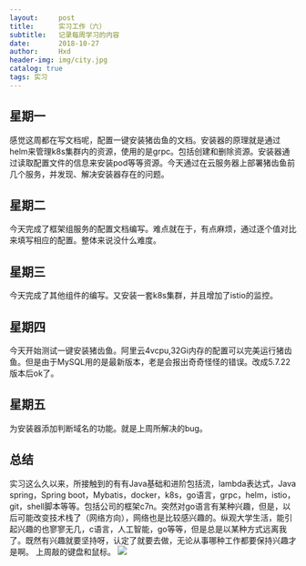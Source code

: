 ```yaml
---
layout:     post
title:      实习工作（六）
subtitle:   记录每周学习的内容
date:       2018-10-27
author:     Hxd
header-img: img/city.jpg
catalog: true
tags: 实习
---
```


## 星期一
感觉这周都在写文档呢，配置一键安装猪齿鱼的文档。安装器的原理就是通过helm来管理k8s集群内的资源，使用的是grpc。包括创建和删除资源。安装器通过读取配置文件的信息来安装pod等等资源。今天通过在云服务器上部署猪齿鱼前几个服务，并发现、解决安装器存在的问题。

## 星期二
今天完成了框架组服务的配置文档编写。难点就在于，有点麻烦，通过逐个值对比来填写相应的配置。整体来说没什么难度。

## 星期三
今天完成了其他组件的编写。又安装一套k8s集群，并且增加了istio的监控。

## 星期四
今天开始测试一键安装猪齿鱼。阿里云4vcpu,32Gi内存的配置可以完美运行猪齿鱼。但是由于MySQL用的是最新版本，老是会报出奇奇怪怪的错误。改成5.7.22版本后ok了。

## 星期五
为安装器添加判断域名的功能。就是上周所解决的bug。
## 总结
实习这么久以来，所接触到的有有Java基础和进阶包括流，lambda表达式，Java spring，Spring boot，Mybatis，docker，k8s，go语言，grpc，helm，istio，git，shell脚本等等。包括公司的框架c7n。突然对go语言有某种兴趣，但是，以后可能改变技术栈了（网络方向），网络也是比较感兴趣的。纵观大学生活，能引起兴趣的也寥寥无几，c语言，人工智能，go等等，但是总是以某种方式远离我了。既然有兴趣就要坚持呀，认定了就要去做，无论从事哪种工作都要保持兴趣才是啊。
上周敲的键盘和鼠标。
![](http://pbqgh436d.bkt.clouddn.com/18-10-27/8001261.jpg)